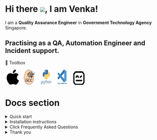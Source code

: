 # Hi there <img src= "https://raw.githubusercontent.com/MartinHeinz/MartinHeinz/master/wave.gif" width="30px">, I am Venka!

I am a **Quality Assurance Engineer** in **Government Technology Agency** Singapore.

Practising as a QA, Automation Engineer and Incident support.
----

🧰 Toolbox

<img src= "assets/Fig1.png" alt= "apple logo" width="50" height="50"> <img src= "assets/Fig2.png" alt= "apple logo" width="50" height="50"> <img src= "assets/Fig3.png" alt= "apple logo" width="50" height="50"> <img src= "assets/Fig4.png" alt= "apple logo" width="50" height="50"> <img src= "assets/Fig5.png" alt= "apple logo" width="50" height="50">

# Docs section
<details>
  
  <summary>Quick start</summary>
  
 * Overview
 
      * [Introduction](Robot/Introduction)
      * [Tools](Robot/Tools)
  </p>
 </details>
  
 <details>
  
  <summary>Installation instructions</summary>
  
  * Detail guide
  
      * [Getting Started](Robot/Getting%20Started)
      * [Introduction](Robot/Introduction)
      * [Installation](Robot/Installation)
      * [Automation](Robot/Automation) 
  
  </details>
  
  <details>
  
  <summary>Click Frequently Asked Questions</summary>
  
  * FAQs
      * [General](FAQs/General)
      * [Automation](FAQs/Account)
  
   </details>
   
 <details>
  
 <summary>Thank you</summary>
  
   ![thankyou](https://user-images.githubusercontent.com/96560469/147209858-77f63db2-2405-4f91-b1db-6224ecb6830d.gif)
  
</details>  


 


  






